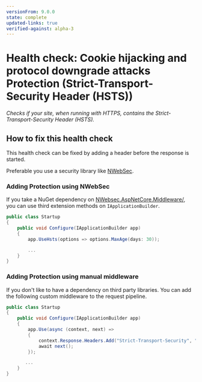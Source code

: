```yaml
---
versionFrom: 9.0.0
state: complete
updated-links: true
verified-against: alpha-3
---
```


# Health check: Cookie hijacking and protocol downgrade attacks Protection (Strict-Transport-Security Header (HSTS))

_Checks if your site, when running with HTTPS, contains the Strict-Transport-Security Header (HSTS)._

## How to fix this health check

This health check can be fixed by adding a header before the response is started.

Preferable you use a security library like [NWebSec](https://docs.nwebsec.com/).

### Adding Protection using NWebSec

If you take a NuGet dependency on [NWebsec.AspNetCore.Middleware/](https://www.nuget.org/packages/NWebsec.AspNetCore.Middleware/), you can use third extension methods on `IApplicationBuilder`.

```csharp
public class Startup
{
    public void Configure(IApplicationBuilder app)
    {
        app.UseHsts(options => options.MaxAge(days: 30));

        ...
    }
}
```

### Adding Protection using manual middleware

If you don't like to have a dependency on third party libraries. You can add the following custom middleware to the request pipeline.

```csharp
public class Startup
{
    public void Configure(IApplicationBuilder app)
    {
        app.Use(async (context, next) =>
        {
            context.Response.Headers.Add("Strict-Transport-Security", "max-age=2592000");
            await next();
        });

       ...
    }
}
```
